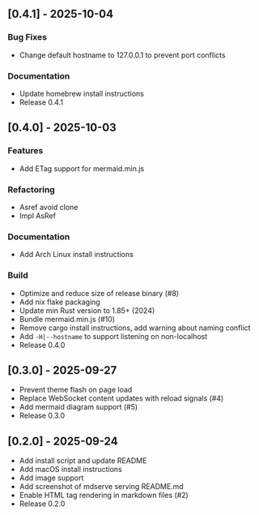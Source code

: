## [0.4.1] - 2025-10-04
### Bug Fixes
- Change default hostname to 127.0.0.1 to prevent port conflicts
### Documentation
- Update homebrew install instructions
- Release 0.4.1

## [0.4.0] - 2025-10-03
### Features
- Add ETag support for mermaid.min.js
### Refactoring
- Asref avoid clone
- Impl AsRef<Path>
### Documentation
- Add Arch Linux install instructions
### Build
- Optimize and reduce size of release binary (#8)
- Add nix flake packaging
- Update min Rust version to 1.85+ (2024)
- Bundle mermaid.min.js (#10)
- Remove cargo install instructions, add warning about naming conflict
- Add `-H|--hostname` to support listening on non-localhost
- Release 0.4.0

## [0.3.0] - 2025-09-27
- Prevent theme flash on page load
- Replace WebSocket content updates with reload signals (#4)
- Add mermaid diagram support (#5)
- Release 0.3.0

## [0.2.0] - 2025-09-24
- Add install script and update README
- Add macOS install instructions
- Add image support
- Add screenshot of mdserve serving README.md
- Enable HTML tag rendering in markdown files (#2)
- Release 0.2.0


